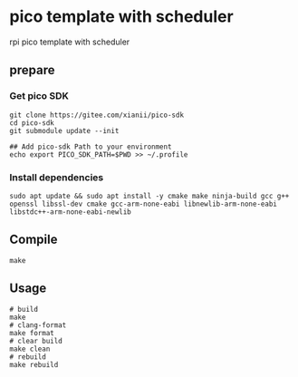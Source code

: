 # pico template with scheduler
rpi pico template with scheduler

## prepare

### Get pico SDK

```shell
git clone https://gitee.com/xianii/pico-sdk
cd pico-sdk
git submodule update --init

## Add pico-sdk Path to your environment
echo export PICO_SDK_PATH=$PWD >> ~/.profile
```

### Install dependencies

```shell
sudo apt update && sudo apt install -y cmake make ninja-build gcc g++ openssl libssl-dev cmake gcc-arm-none-eabi libnewlib-arm-none-eabi libstdc++-arm-none-eabi-newlib
```

## Compile

```shell
make
```

## Usage

```shell
# build
make
# clang-format
make format
# clear build
make clean
# rebuild
make rebuild
```
